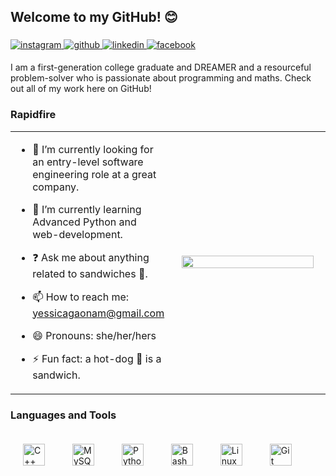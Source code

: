  ## Welcome to my GitHub! 😊 
 ###  
 
  

<a href="https://instagram.com/https://www.instagram.com/nomanches_yessi/" target="_blank">
<img src=https://img.shields.io/badge/instagram-%23000000.svg?&style=for-the-badge&logo=instagram&logoColor=white alt=instagram style="margin-bottom: 5px;" />
</a>
<a href="https://github.com/yessgm" target="_blank">
<img src=https://img.shields.io/badge/github-%2324292e.svg?&style=for-the-badge&logo=github&logoColor=white alt=github style="margin-bottom: 5px;" />
</a>
<a href="https://linkedin.com/in/www.linkedin.com/in/yessica-gaona-morales" target="_blank">
<img src=https://img.shields.io/badge/linkedin-%231E77B5.svg?&style=for-the-badge&logo=linkedin&logoColor=white alt=linkedin style="margin-bottom: 5px;" />
</a>
<a href="https://www.facebook.com/https://www.facebook.com/yessica.gaona.1/" target="_blank">
<img src=https://img.shields.io/badge/facebook-%232E87FB.svg?&style=for-the-badge&logo=facebook&logoColor=white alt=facebook style="margin-bottom: 5px;" />
</a>  
  

I am a first-generation college graduate and DREAMER and a resourceful problem-solver who is passionate about programming and maths. Check out all of my work here on GitHub! 
  

### Rapidfire  
<table><tr><td valign="top" width="50%">

- 🔭 I’m currently looking for an entry-level software engineering role at a great company.  

- 🌱 I’m currently learning Advanced Python and web-development.  
  
- ❓ Ask me about anything related to sandwiches 🥪.  
  
- 📫 How to reach me: yessicagaonam@gmail.com

- 😄 Pronouns: she/her/hers

- ⚡ Fun fact: a hot-dog  🌭 is a  sandwich.  


</td><td valign="center" width="50%">

<div align="center">
<img src="https://rishavanand.github.io/static/images/greetings.gif" align="center" style="width: 95%" />
</div>  


</td></tr></table>  

### Languages and Tools  
<div align="left">  
<img style="margin: 20px" src="https://profilinator.rishav.dev/skills-assets/cplusplus-original.svg" alt="C++" height="35" />  
<img style="margin: 20px" src="https://profilinator.rishav.dev/skills-assets/mysql-original-wordmark.svg" alt="MySQL" height="35" />  
<img style="margin: 20px" src="https://profilinator.rishav.dev/skills-assets/python-original.svg" alt="Python" height="35" />  
<img style="margin: 20px" src="https://profilinator.rishav.dev/skills-assets/gnu_bash-icon.svg" alt="Bash" height="35" />  
<img style="margin: 20px" src="https://profilinator.rishav.dev/skills-assets/linux-original.svg" alt="Linux" height="35" />  
<img style="margin: 20px" src="https://profilinator.rishav.dev/skills-assets/git-scm-icon.svg" alt="Git" height="35" />  
</div>  
